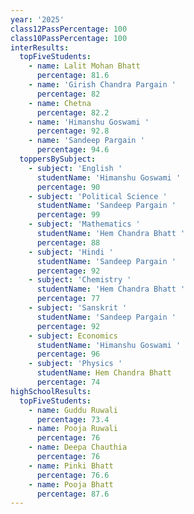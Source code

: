 ```yaml
---
year: '2025'
class12PassPercentage: 100
class10PassPercentage: 100
interResults:
  topFiveStudents:
    - name: Lalit Mohan Bhatt
      percentage: 81.6
    - name: 'Girish Chandra Pargain '
      percentage: 82
    - name: Chetna
      percentage: 82.2
    - name: 'Himanshu Goswami '
      percentage: 92.8
    - name: 'Sandeep Pargain '
      percentage: 94.6
  toppersBySubject:
    - subject: 'English '
      studentName: 'Himanshu Goswami '
      percentage: 90
    - subject: 'Political Science '
      studentName: 'Sandeep Pargain '
      percentage: 99
    - subject: 'Mathematics '
      studentName: 'Hem Chandra Bhatt '
      percentage: 88
    - subject: 'Hindi '
      studentName: 'Sandeep Pargain '
      percentage: 92
    - subject: 'Chemistry '
      studentName: 'Hem Chandra Bhatt '
      percentage: 77
    - subject: 'Sanskrit '
      studentName: 'Sandeep Pargain '
      percentage: 92
    - subject: Economics
      studentName: 'Himanshu Goswami '
      percentage: 96
    - subject: 'Physics '
      studentName: Hem Chandra Bhatt
      percentage: 74
highSchoolResults:
  topFiveStudents:
    - name: Guddu Ruwali
      percentage: 73.4
    - name: Pooja Ruwali
      percentage: 76
    - name: Deepa Chauthia
      percentage: 76
    - name: Pinki Bhatt
      percentage: 76.6
    - name: Pooja Bhatt
      percentage: 87.6
---
```


